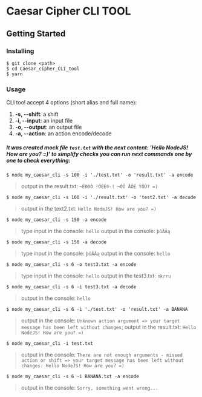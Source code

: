 # Caesar Cipher CLI TOOL
## Getting Started
### Installing
```
$ git clone <path>
$ cd Caesar_cipher_CLI_tool
$ yarn
```
### Usage
CLI tool accept 4 options (short alias and full name):
1.  **-s, --shift**: a shift
2.  **-i, --input**: an input file
3.  **-o, --output**: an output file
4.  **-a, --action**: an action encode/decode

##### It was created mock file `test.txt` with the next content: 'Hello NodeJS! How are you? =)' to simplify checks you can run next commands one by one to check everything:
``` 
$ node my_caesar_cli -s 100 -i './test.txt' -o 'result.txt' -a encode
```
> output in the result.txt: `¬ÉÐÐÓ ²ÓÈÉ®·! ¬ÓÛ ÅÖÉ ÝÓÙ? =)`
```
$ node my_caesar_cli -s 100 -i './result.txt' -o 'test2.txt' -a decode
```
> output in the text2.txt: `Hello NodeJS! How are you? =)`
```
$ node my_caesar_cli -s 150 -a encode
```
>type input in the console: `hello`
>output in the console: `þûĂĂą`
```
$ node my_caesar_cli -s 150 -a decode
```
>type input in the console: `þûĂĂą`
>output in the console: `hello`
```
$ node my_caesar_cli -s 6 -o test3.txt -a encode
```
>type input in the console: `hello`
>output in the test3.txt: `nkrru`
```
$ node my_caesar_cli -s 6 -i test3.txt -a decode
```
>output in the console: `hello`
```
$ node my_caesar_cli -s 6 -i './test.txt' -o 'result.txt' -a BANANA
```
>output in the console: `Unknown action argument => your target message has been left without changes`;
>output in the result.txt: `Hello NodeJS! How are you? =)`
```
$ node my_caesar_cli -i test.txt
```
>output in the console: `There are not enough arguments - missed action or shift => your target message has been left without changes:
> Hello NodeJS! How are you? =)`
```
$ node my_caesar_cli -s 6 -i BANANA.txt -a encode
```
>output in the console: `Sorry, something went wrong...`